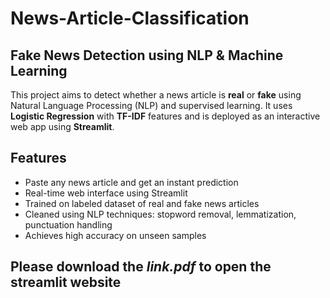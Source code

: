 # News-Article-Classification

## Fake News Detection using NLP & Machine Learning

This project aims to detect whether a news article is **real** or **fake** using Natural Language Processing (NLP) and supervised learning. It uses **Logistic Regression** with **TF-IDF** features and is deployed as an interactive web app using **Streamlit**.

## Features

- Paste any news article and get an instant prediction
- Real-time web interface using Streamlit
- Trained on labeled dataset of real and fake news articles
- Cleaned using NLP techniques: stopword removal, lemmatization, punctuation handling
- Achieves high accuracy on unseen samples


## Please download the *link.pdf* to open the streamlit website
